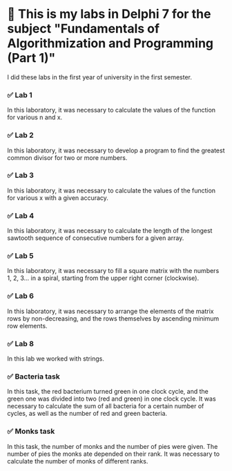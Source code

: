 # :pushpin: This is my labs in Delphi 7 for the subject "Fundamentals of Algorithmization and Programming (Part 1)"

I did these labs in the first year of university in the first semester.

### :white_check_mark: Lab 1
In this laboratory, it was necessary to calculate the values of the function for various n and x.

### :white_check_mark: Lab 2
In this laboratory, it was necessary to develop a program to find the greatest common divisor for two or more numbers.

### :white_check_mark: Lab 3
In this laboratory, it was necessary to calculate the values of the function for various x with a given accuracy.

### :white_check_mark: Lab 4
In this laboratory, it was necessary to calculate the length of the longest sawtooth sequence of consecutive numbers for a given array.

### :white_check_mark: Lab 5
In this laboratory, it was necessary to fill a square matrix with the numbers 1, 2, 3... in a spiral, starting from the upper right corner (clockwise).

### :white_check_mark: Lab 6
In this laboratory, it was necessary to arrange the elements of the matrix rows by non-decreasing, and the rows themselves by ascending minimum row elements.

### :white_check_mark: Lab 8
In this lab we worked with strings.

### :white_check_mark: Bacteria task
In this task, the red bacterium turned green in one clock cycle, and the green one was divided into two (red and green) in one clock cycle. It was necessary to calculate the sum of all bacteria for a certain number of cycles, as well as the number of red and green bacteria.

### :white_check_mark: Monks task
In this task, the number of monks and the number of pies were given. The number of pies the monks ate depended on their rank. It was necessary to calculate the number of monks of different ranks.
